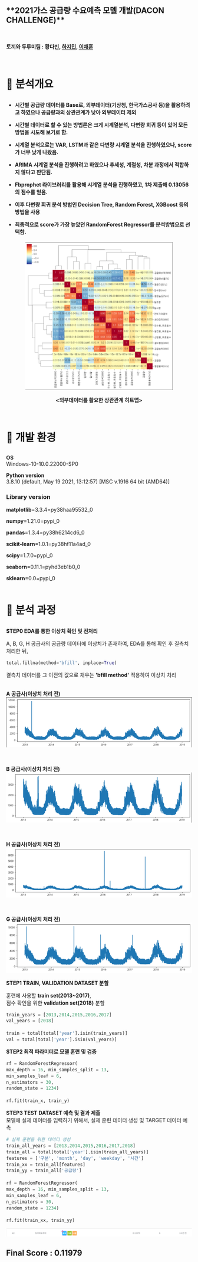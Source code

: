 <div>
 <h2> 
**2021가스 공급량 수요예측 모델 개발(DACON CHALLENGE)**
 </h2>

<br>

__토끼와 두루미팀 : 황다빈, [하지민](https://github.com/jimnida), [이채훈](https://github.com/commanderk9826/DACON_Project/)__

<br>
<h1>

📃 **분석개요**
</h1>
<h4>

- 시간별 공급량 데이터를 Base로, 외부데이터(기상청, 한국가스공사 등)을 활용하려고 하였으나 공급량과의 상관관계가 낮아 외부데이터 제외 <br>

- 시간별 데이터로 할 수 있는 방법론은 크게 시계열분석, 다변량 회귀 등이 있어 모든 방법을 시도해 보기로 함.
 
- 시계열 분석으로는 VAR, LSTM과 같은 다변량 시계열 분석을 진행하였으나, score가 너무 낮게 나왔음.<br>

- ARIMA 시계열 분석을 진행하려고 하였으나 추세성, 계절성, 차분 과정에서 적합하지 않다고 판단됨.<br>

- Fbprophet 라이브러리를 활용해 시계열 분석을 진행하였고, 1차 제출해 0.13056의 점수를 얻음.<Br>

- 이후 다변량 회귀 분석 방법인 Decision Tree, Random Forest, XGBoost 등의 방법을 사용

 - 최종적으로 score가 가장 높았던 RandomForest Regressor를 분석방법으로 선택함.<br>



</h4>
<div align='center'>
<img src="images/10.png" width="400" height="400">
<br>

**<외부데이터를 활요한 상관관계 히트맵>**






</h3>
</div>
<br>
<h1>

**📃 개발 환경**
</h1>

**OS**
<br> 
Windows-10-10.0.22000-SP0
<br>

**Python version**
<br>
 3.8.10 (default, May 19 2021, 13:12:57) [MSC v.1916 64 bit (AMD64)]
<br>

<h3>

**Library version**
</h3>

**matplotlib**=3.3.4=py38haa95532_0
<br>

**numpy**=1.21.0=pypi_0
<br>

**pandas**=1.3.4=py38h6214cd6_0
<br>




**scikit-learn**=1.0.1=py38hf11a4ad_0
<br>

**scipy**=1.7.0=pypi_0
<br>

**seaborn**=0.11.1=pyhd3eb1b0_0
<br>

**sklearn**=0.0=pypi_0
<br>
<br>

<h1>

**📃 분석 과정**
</h1>

**STEP0 EDA를 통한 이상치 확인 및 전처리**
<br>

A, B, G, H 공급사의 공급량 데이터에 이상치가 존재하여, EDA를 통해 확인 후 결측치 처리한 뒤, 
```python
total.fillna(method='bfill', inplace=True)
```
결측치 데이터를 그 이전의 값으로 채우는 
**'bfill method'**
적용하여 이상치 처리
<br>
<br>

**A 공급사(이상치 처리 전)**<br>
<img src="images/A.png">

<br>

**B 공급사(이상치 처리 전)**
<br>
<img src="images/B.png">

<br>

**H 공급사(이상치 처리 전)**
<br>
<img src="images/H.png">

<br>

**G 공급사(이상치 처리 전)**
<br>
<img src="images/G.png">

**STEP1 TRAIN, VALIDATION DATASET 분할**

훈련에 사용할 **train set(2013~2017)**, 
<br> 
점수 확인을 위한 **validation set(2018)** 
분할 
```python
train_years = [2013,2014,2015,2016,2017]
val_years = [2018]

train = total[total['year'].isin(train_years)]
val = total[total['year'].isin(val_years)]
```

**STEP2 최적 파라미터로 모델 훈련 및 검증**<br>

```python
rf = RandomForestRegressor(
max_depth = 16, min_samples_split = 13, 
min_samples_leaf = 6, 
n_estimators = 30, 
random_state = 1234)

rf.fit(train_x, train_y)
```

**STEP3 TEST DATASET 예측 및 결과 제출**<br>
모델에 실제 데이터를 입력하기 위해서, 실제 훈련 데이터 생성 및 TARGET 데이터 예측
<br>
```python
# 실제 훈련을 위한 데이터 생성
train_all_years = [2013,2014,2015,2016,2017,2018]
train_all = total[total['year'].isin(train_all_years)]
features = ['구분', 'month', 'day', 'weekday', '시간']
train_xx = train_all[features]
train_yy = train_all['공급량']

rf = RandomForestRegressor(
max_depth = 16, min_samples_split = 13, 
min_samples_leaf = 6, 
n_estimators = 30, 
random_state = 1234)

rf.fit(train_xx, train_yy)
```
<img src="images/9.png">
<h2>

**Final Score : 0.11979**
</h2>
<br>
</div>



